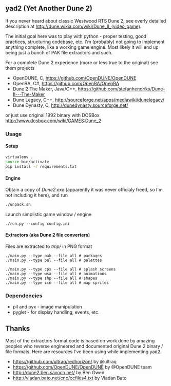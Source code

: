 ## yad2 (Yet Another Dune 2)

If you never heard about classic Westwood RTS Dune 2, see overly detailed description at http://dune.wikia.com/wiki/Dune_II_(video_game).

The initial goal here was to play with python - proper testing, good practices, structuring codebase, etc. I'm (probably) not going to implement anything complete, like a working game engine. Most likely it will end up being just a bunch of PAK file extractors and such. 

For a complete Dune 2 experience (more or less true to the original) see them projects
* OpenDUNE, C, https://github.com/OpenDUNE/OpenDUNE
* OpenRA, C#, https://github.com/OpenRA/OpenRA
* Dune 2 The Maker, Java/C++, https://github.com/stefanhendriks/Dune-II---The-Maker
* Dune Legacy, C++, http://sourceforge.net/apps/mediawiki/dunelegacy/
* Dune Dynasty, C, http://dunedynasty.sourceforge.net/

or just use original 1992 binary with DOSBox http://www.dosbox.com/wiki/GAMES:Dune_2

### Usage

#### Setup

```bash
virtualenv .
source bin/activate
pip install -r requirements.txt
```

#### Engine

Obtain a copy of _Dune2.exe_ (apparently it was never officialy freed, so I'm not including it here), and run
```bash
./unpack.sh
```

Launch simplistic game window / engine
```
./run.py --config config.ini
```

#### Extractors (aka Dune 2 file converters)
Files are extracted to _tmp/_ in PNG format
```
./main.py --type pak --file all # packages
./main.py --type pal --file all # palettes
```
```
./main.py --type cps --file all # splash screens
./main.py --type wsa --file all # animations
./main.py --type shp --file all # shapes
./main.py --type icn --file all # map sprites
```

### Dependencies
* pil and pyx - image manipulation
* pyglet - for display handling, events, etc.

## Thanks
Most of the extractors format code is based on work done by amazing peoples who reverse engineered and documented original Dune 2 binary / file formats.
Here are resources I've been using while implementing yad2.
* https://github.com/ultraq/redhorizon/ by @ultraq
* https://github.com/OpenDUNE/OpenDUNE by @OpenDUNE team
* http://dune2.ben.savoch.net/ by Ben Owen
* http://vladan.bato.net/cnc/ccfiles4.txt by Vladan Bato 
